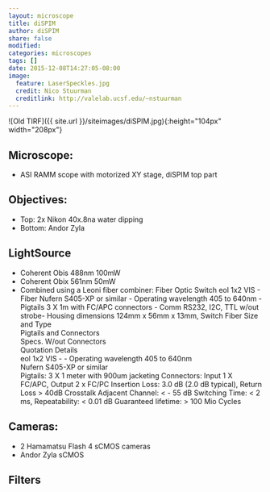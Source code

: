 ```yaml
---
layout: microscope 
title: diSPIM
author: diSPIM
share: false
modified:
categories: microscopes
tags: []
date: 2015-12-08T14:27:05-08:00
image:
  feature: LaserSpeckles.jpg
  credit: Nico Stuurman
  creditlink: http://valelab.ucsf.edu/~nstuurman
---
```

![Old TIRF]({{ site.url }}/siteimages/diSPIM.jpg){:height="104px" width="208px"}

## Microscope:
* ASI RAMM scope with motorized XY stage, diSPIM top part

## Objectives:
* Top: 2x Nikon 40x.8na water dipping
* Bottom: Andor Zyla

## LightSource
* Coherent Obis 488nm 100mW
* Coherent Obix 561nm 50mW
* Combined using a Leoni fiber combiner: Fiber Optic Switch eol 1x2 VIS - Fiber Nufern S405-XP or similar - Operating wavelength 405 to 640nm - Pigtails 3 X 1m with FC/APC connectors - Comm RS232, I2C, TTL w/out strobe- Housing dimensions 124mm x 56mm x 13mm, Switch
Fiber Size and Type                                           
Pigtails and Connectors                                       
Specs. W/out Connectors                                       
Quotation Details                                             
eol 1x2 VIS - - Operating wavelength 405 to 640nm             
Nufern S405-XP or similar                                     
Pigtails: 3 X 1 meter with 900um jacketing Connectors: Input 1 X FC/APC, Output 2 x FC/PC
      Insertion Loss: 3.0 dB (2.0 dB typical), Return Loss > 40dB Crosstalk Adjacent Channel: < - 55 dB
Switching Time: < 2 ms, Repeatability: < 0.01 dB Guaranteed lifetime: > 100 Mio Cycles


## Cameras:
* 2 Hamamatsu Flash 4 sCMOS cameras
* Andor Zyla sCMOS


## Filters
